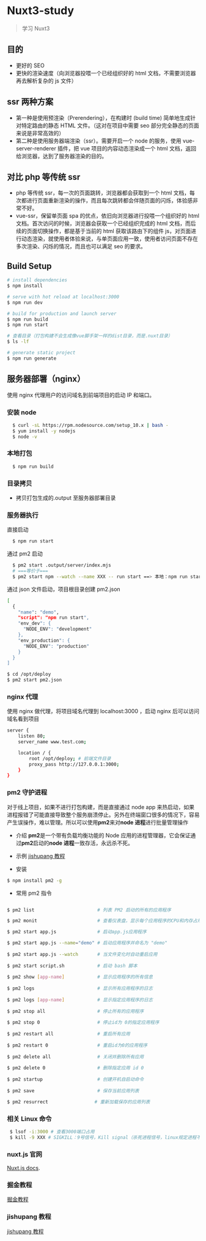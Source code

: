 # Nuxt3-study

> 学习 Nuxt3

## 目的

- 更好的 SEO
- 更快的渲染速度（向浏览器投喂一个已经组织好的 html 文档，不需要浏览器再去解析复杂的 js 文件）

## ssr 两种方案

- 第一种是使用预渲染（Prerendering），在构建时 (build time) 简单地生成针对特定路由的静态 HTML 文件。（这对在项目中需要 seo 部分完全静态的页面来说是非常高效的）
- 第二种是使用服务器端渲染（ssr）。需要开启一个 node 的服务，使用 vue-server-renderer 插件，把 vue 项目的内容动态渲染成一个 html 文档，返回给浏览器，达到了服务器渲染的目的。

## 对比 php 等传统 ssr

- php 等传统 ssr，每一次的页面跳转，浏览器都会获取到一个 html 文档，每次都进行页面重新渲染的操作，而且每次跳转都会伴随页面的闪烁，体验感非常不好。
- vue-ssr，保留单页面 spa 的优点，依旧向浏览器进行投喂一个组织好的 html 文档。首次访问的时候，浏览器会获取一个已经组织完成的 html 文档，而后续的页面切换操作，都是基于当前的 html 获取该路由下的组件 js，对页面进行动态渲染，就使用者体验来说，与单页面应用一致，使用者访问页面不存在多次渲染、闪烁的情况，而且也可以满足 seo 的要求。

## Build Setup

```bash
# install dependencies
$ npm install

# serve with hot reload at localhost:3000
$ npm run dev

# build for production and launch server
$ npm run build
$ npm run start

# 查看目录（打包构建不会生成像vue脚手架一样的dist目录，而是.nuxt目录）
$ ls -lf

# generate static project
$ npm run generate
```

## 服务器部署（nginx）

使用 nginx 代理用户的访问域名到前端项目的启动 IP 和端口。

### 安装 node

```bash
  $ curl -sL https://rpm.nodesource.com/setup_10.x | bash -
  $ yum install -y nodejs
  $ node -v
```

### 本地打包

```bash
  $ npm run build
```

### 目录拷贝

- 拷贝打包生成的.output 至服务器部署目录

### 服务器执行

直接启动

```bash
  $ npm run start
```

通过 pm2 启动

```bash
  $ pm2 start .output/server/index.mjs
  # ===等价于===
  $ pm2 start npm --watch --name XXX -- run start ==> 本地：npm run start
```

通过 json 文件启动，项目根目录创建 pm2.json

```bash
[
  {
    "name": "demo",
    "script": "npm run start",
    "env_dev": {
      "NODE_ENV": "development"
    },
    "env_production": {
      "NODE_ENV": "production"
    }
  }
]
```

```bash
$ cd /opt/deploy
$ pm2 start pm2.json
```

### nginx 代理

使用 nginx 做代理，将项目域名代理到 localhost:3000 ，启动 nginx 后可以访问域名看到项目

```bash
server {
    listen 80;
    server_name www.test.com;

    location / {
        root /opt/deploy; # 前端文件目录
        proxy_pass http://127.0.0.1:3000;
    }
}
```

### pm2 守护进程

对于线上项目，如果不进行打包构建，而是直接通过 node app 来热启动，如果进程报错了可能直接导致整个服务崩溃停止。另外在终端窗口很多的情况下，容易产生误操作，难以管理。所以可以使用**pm2**来对**node 进程**进行批量管理操作

- 介绍
  **pm2**是一个带有负载均衡功能的 Node 应用的进程管理器，它会保证通过**pm2**启动的**node 进程**一致存活，永远杀不死。

- 示例
  [jishupang 教程](https://jspang.com/article/86#toc0)

* 安装

```bash
$ npm install pm2 -g
```

- 常用 pm2 指令

```bash

$ pm2 list                       # 列表 PM2 启动的所有的应用程序

$ pm2 monit                      # 查看仪表盘，显示每个应用程序的CPU和内存占用情况

$ pm2 start app.js               # 启动app.js应用程序

$ pm2 start app.js --name="demo" # 启动应用程序并命名为 "demo"
​
$ pm2 start app.js --watch       # 当文件变化时自动重启应用
​
$ pm2 start script.sh            # 启动 bash 脚本
​
$ pm2 show [app-name]            # 显示应用程序的所有信息
​
$ pm2 logs                       # 显示所有应用程序的日志
​
$ pm2 logs [app-name]            # 显示指定应用程序的日志
​
$ pm2 stop all                   # 停止所有的应用程序
​
$ pm2 stop 0                     # 停止id为 0的指定应用程序
​
$ pm2 restart all                # 重启所有应用
​
$ pm2 restart 0                  # 重启id为0的应用程序
​
$ pm2 delete all                 # 关闭并删除所有应用
​
$ pm2 delete 0                   # 删除指定应用 id 0
​
$ pm2 startup                    # 创建开机自启动命令
​
$ pm2 save                       # 保存当前应用列表

$ pm2 resurrect                 # 重新加载保存的应用列表
```

### 相关 Linux 命令

```bash
 $ lsof -i:3000 # 查看3000端口占用
 $ kill -9 XXX # SIGKILL：9号信号，Kill signal（杀死进程信号，linux规定进程不可以忽略这个信号）
```

### nuxt.js 官网

[Nuxt.js docs](https://nuxtjs.org).

### 掘金教程

[掘金教程](https://juejin.cn/post/7037336504418435103)

### jishupang 教程

[jishupang 教程](https://jspang.com/article/86#toc0)
